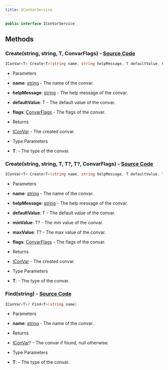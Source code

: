 ```yaml
---
title: IConVarService
---
```


```csharp
public interface IConVarService
```

## Methods

### **Create<T>(string, string, T, ConvarFlags)** - [Source Code](https://github.com/swiftly-solution/swiftlys2/blob/main/managed/src/SwiftlyS2.Shared/Modules/Convars/IConVarService.cs#L23)

```csharp
IConVar<T> Create<T>(string name, string helpMessage, T defaultValue, ConvarFlags flags = ConvarFlags.NONE)
```

- Parameters

- **name**: [string](https://learn.microsoft.com/dotnet/api/system.string) - The name of the convar.
- **helpMessage**: [string](https://learn.microsoft.com/dotnet/api/system.string) - The help message of the convar.
- **defaultValue**: T - The default value of the convar.
- **flags**: [ConvarFlags](/docs/api/shared/convars/convarflags) - The flags of the convar.

- Returns

- [IConVar](/docs/api/shared/convars/iconvar-1)<T> - The created convar.

- Type Parameters

- **T**:  - The type of the convar.

### **Create<T>(string, string, T, T?, T?, ConvarFlags)** - [Source Code](https://github.com/swiftly-solution/swiftlys2/blob/main/managed/src/SwiftlyS2.Shared/Modules/Convars/IConVarService.cs#L36)

```csharp
IConVar<T> Create<T>(string name, string helpMessage, T defaultValue, T? minValue = null, T? maxValue = null, ConvarFlags flags = ConvarFlags.NONE) where T : unmanaged
```

- Parameters

- **name**: [string](https://learn.microsoft.com/dotnet/api/system.string) - The name of the convar.
- **helpMessage**: [string](https://learn.microsoft.com/dotnet/api/system.string) - The help message of the convar.
- **defaultValue**: T - The default value of the convar.
- **minValue**: T? - The min value of the convar.
- **maxValue**: T? - The max value of the convar.
- **flags**: [ConvarFlags](/docs/api/shared/convars/convarflags) - The flags of the convar.

- Returns

- [IConVar](/docs/api/shared/convars/iconvar-1)<T> - The created convar.

- Type Parameters

- **T**:  - The type of the convar.

### **Find<T>(string)** - [Source Code](https://github.com/swiftly-solution/swiftlys2/blob/main/managed/src/SwiftlyS2.Shared/Modules/Convars/IConVarService.cs#L11)

```csharp
IConVar<T>? Find<T>(string name)
```

- Parameters

- **name**: [string](https://learn.microsoft.com/dotnet/api/system.string) - The name of the convar.

- Returns

- [IConVar](/docs/api/shared/convars/iconvar-1)<T>? - The convar if found, null otherwise.

- Type Parameters

- **T**:  - The type of the convar.

